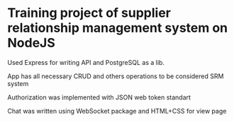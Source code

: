 # Training project of supplier relationship management system on NodeJS
Used Express for writing API and PostgreSQL as a lib.

App has all necessary CRUD and others operations to be considered SRM system

Authorization was implemented with JSON web token standart

Chat was written using WebSocket package and HTML+CSS for view page
